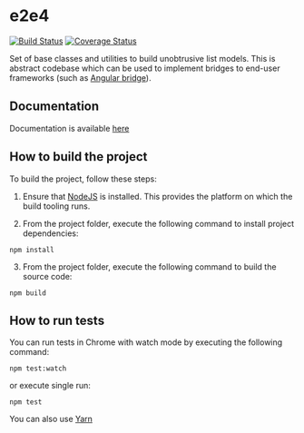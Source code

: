 # e2e4
[![Build Status](https://travis-ci.org/Tcheburatz0/e2e4.svg?branch=master)](https://travis-ci.org/Tcheburatz0/e2e4)
[![Coverage Status](https://coveralls.io/repos/github/Tcheburatz0/e2e4/badge.svg?branch=master)](https://coveralls.io/github/Tcheburatz0/e2e4?branch=master)


Set of base classes and utilities to build unobtrusive list models. 
This is abstract codebase which can be used to implement bridges to end-user frameworks (such as [Angular bridge](https://github.com/eastbanctechru/right-angled)).

## Documentation
Documentation is available [here](http://Tcheburatz0.github.io/e2e4)

## How to build the project

To build the project, follow these steps:

1. Ensure that [NodeJS](http://nodejs.org/) is installed. This provides the platform on which the build tooling runs.

2. From the project folder, execute the following command to install project dependencies:

  ```shell
  npm install
  ```
3. From the project folder, execute the following command to build the source code:

  ```shell
  npm build
  ```
## How to run tests

You can run tests in Chrome with watch mode by executing the following command: 

  ```shell
  npm test:watch
  ```
  or execute single run:
  
  ```shell
  npm test
  ```

You can also use [Yarn](https://yarnpkg.com/)
